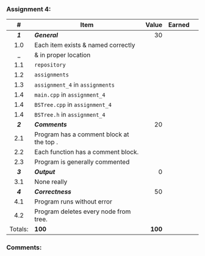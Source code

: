 ### Assignment 4:
|    #    | Item                                     |   Value | Earned |       |
|:-------:|------------------------------------------|--------:|-------:|:-----:|
| ***1*** | ***General***                            |      30 |        |       |
|   1.0   | Each item exists & named correctly       |         |        |       |
|    _    | & in proper location                     |         |        |       |
|   1.1   | `repository`                             |         |        |       |
|   1.2   | `assignments`                            |         |        |       |
|   1.3   | `assignment_4` in  `assignments`         |         |        |       |
|   1.4   | `main.cpp` in `assignment_4`             |         |        |       |
|   1.4   | `BSTree.cpp`  in `assignment_4`          |         |        |       |
|   1.4   | `BSTree.h` in `assignment_4`             |         |        |       |
| ***2*** | ***Comments***                           |      20 |        |       |
|   2.1   | Program has a comment block at the top . |         |        |       |
|   2.2   | Each function has a comment block.       |         |        |       |
|   2.3   | Program is generally commented           |         |        |       |
| ***3*** | ***Output***                             |       0 |        |       |
|   3.1   | None really                              |         |        |       |
| ***4*** | ***Correctness***                        |      50 |        |       |
|   4.1   | Program runs without error               |         |        |       |
|   4.2   | Program deletes every node from tree.    |         |        |       |
| Totals: | **100**                                  | **100** |        |       |

### Comments:
```

```

[1]: https://d3vv6lp55qjaqc.cloudfront.net/items/3E231i211n2E042B1U3K/right.png  "Correct"
[2]: https://d3vv6lp55qjaqc.cloudfront.net/items/2X473C1Q1F2x3S1E4231/wrong.gif  "Incorrect"
[3]: https://d3vv6lp55qjaqc.cloudfront.net/items/1A0d2Q1J1N1u0C3g0C1s/null.gif  "Errors"